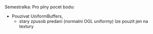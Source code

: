 Semestralka:
Pro plny pocet bodu:
- Pouzivat UniformBuffers, 
    - stary zpusob predani (normalni OGL uniformy) lze pouzit jen na textury

